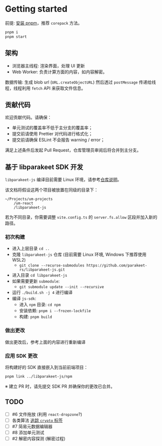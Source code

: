# Getting started

前提: [安装 pnpm][install-pnpm]，推荐 `corepack` 方法。

```sh
pnpm i
pnpm start
```

[install-pnpm]: https://pnpm.io/zh/installation

## 架构

- 浏览器主线程: 渲染界面，处理 UI 更新
- Web Worker: 负责计算方面的内容，如内容解密。

数据传输: 生成 blob url (`URL.createObjectURL`) 然后透过 `postMessage` 传递给线程，线程利用 `fetch` API 来获取文件信息。

## 贡献代码

欢迎贡献代码。请确保：

- 单元测试的覆盖率不低于主分支的覆盖率；
- 提交前请使用 Prettier 对代码进行格式化；
- 提交前请确保 ESLint 不会报告 warning / error；

满足上述条件后发起 Pull Request，仓库管理员审阅后将合并到主分支。

## 基于 libparakeet SDK 开发

`libparakeet-js` 编译目前需要 Linux 环境，请参考[仓库说明][libparakeet-js-doc]。

该文档将假设这两个项目被放置在同级的目录下：

```text
~/Projects/um-projects
    /um-react
    /libparakeet-js
```

若为不同目录，你需要调整 `vite.config.ts` 的 `server.fs.allow` 区段并加入新的路径。

[libparakeet-js-doc]: https://github.com/parakeet-rs/libparakeet-js/blob/main/README.MD

### 初次构建

- 进入上层目录 `cd ..`
- 克隆 `libparakeet-js` 仓库 (目前需要 Linux 环境, Windows 下推荐使用 WSL2)
  - `git clone --recurse-submodules https://github.com/parakeet-rs/libparakeet-js.git`
- 进入目录 `cd libparakeet-js`
- 如果需要更新 `submodule`:
  - `git submodule update --init --recursive`
- 运行 `./build.sh -j 4` 进行编译
- 编译 `js-sdk`:
  - 进入 `npm` 目录: `cd npm`
  - 安装依赖: `pnpm i --frozen-lockfile`
  - 构建: `pnpm build`

### 做出更改

做出更改后，参考上面的内容进行重新编译

### 应用 SDK 更改

将构建好的 SDK 直接嵌入到当前前端项目：

```sh
pnpm link ../libparakeet-js/npm
```

※ 建立 PR 时，请先提交 SDK PR 并确保你的更改已合并。

## TODO

- [ ] #6 文件拖放 (利用 `react-dropzone`?)
- [ ] 各类算法 [追踪 `crypto` 标签](https://git.unlock-music.dev/um/um-react/issues?labels=67)
- [ ] #7 简易元数据编辑器
- [ ] #8 添加单元测试
- [ ] #2 解密内容探测 (解密过程)
